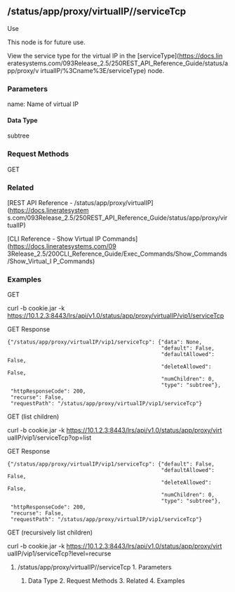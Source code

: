 ## /status/app/proxy/virtualIP/<name>/serviceTcp

Use

This node is for future use.

View the service type for the virtual IP in the [serviceType](https://docs.lin
eratesystems.com/093Release_2.5/250REST_API_Reference_Guide/status/app/proxy/v
irtualIP/%3Cname%3E/serviceType) node.

### Parameters

name: Name of virtual IP

#### Data Type

subtree

### Request Methods

GET

### Related

[REST API Reference - /status/app/proxy/virtualIP](https://docs.lineratesystem
s.com/093Release_2.5/250REST_API_Reference_Guide/status/app/proxy/virtualIP)

[CLI Reference - Show Virtual IP Commands](https://docs.lineratesystems.com/09
3Release_2.5/200CLI_Reference_Guide/Exec_Commands/Show_Commands/Show_Virtual_I
P_Commands)

### Examples

GET

curl -b cookie.jar -k
https://10.1.2.3:8443/lrs/api/v1.0/status/app/proxy/virtualIP/vip1/serviceTcp

GET Response

    
    {"/status/app/proxy/virtualIP/vip1/serviceTcp": {"data": None,
                                                     "default": False,
                                                     "defaultAllowed": False,
                                                     "deleteAllowed": False,
                                                     "numChildren": 0,
                                                     "type": "subtree"},
     "httpResponseCode": 200,
     "recurse": False,
     "requestPath": "/status/app/proxy/virtualIP/vip1/serviceTcp"}
    

GET (list children)

curl -b cookie.jar -k https://10.1.2.3:8443/lrs/api/v1.0/status/app/proxy/virt
ualIP/vip1/serviceTcp?op=list

GET Response

    
    {"/status/app/proxy/virtualIP/vip1/serviceTcp": {"default": False,
                                                     "defaultAllowed": False,
                                                     "deleteAllowed": False,
                                                     "numChildren": 0,
                                                     "type": "subtree"},
     "httpResponseCode": 200,
     "recurse": False,
     "requestPath": "/status/app/proxy/virtualIP/vip1/serviceTcp"}
    

GET (recursively list children)

curl -b cookie.jar -k https://10.1.2.3:8443/lrs/api/v1.0/status/app/proxy/virt
ualIP/vip1/serviceTcp?level=recurse

  1. /status/app/proxy/virtualIP/<name>/serviceTcp
    1. Parameters
      1. Data Type
    2. Request Methods
    3. Related
    4. Examples

